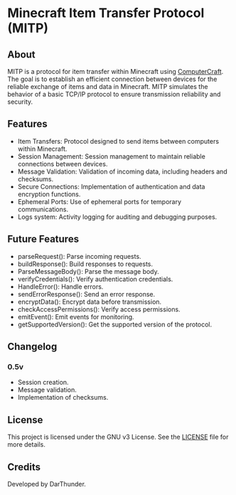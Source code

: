 # Minecraft Item Transfer Protocol (MITP)

## About
MITP is a protocol for item transfer within Minecraft using [ComputerCraft](https://github.com/dan200/ComputerCraft). The goal is to establish an efficient connection between devices for the reliable exchange of items and data in Minecraft. MITP simulates the behavior of a basic TCP/IP protocol to ensure transmission reliability and security.

## Features
- Item Transfers: Protocol designed to send items between computers within Minecraft.
- Session Management: Session management to maintain reliable connections between devices.
- Message Validation: Validation of incoming data, including headers and checksums.
- Secure Connections: Implementation of authentication and data encryption functions.
- Ephemeral Ports: Use of ephemeral ports for temporary communications.
- Logs system: Activity logging for auditing and debugging purposes.

## Future Features
* parseRequest(): Parse incoming requests.
* buildResponse(): Build responses to requests.
* ParseMessageBody(): Parse the message body.
* verifyCredentials(): Verify authentication credentials.
* HandleError(): Handle errors.
* sendErrorResponse(): Send an error response.
* encryptData(): Encrypt data before transmission.
* checkAccessPermissions(): Verify access permissions.
* emitEvent(): Emit events for monitoring.
* getSupportedVersion(): Get the supported version of the protocol.

## Changelog
### 0.5v
- Session creation.
- Message validation.
- Implementation of checksums.

## License
This project is licensed under the GNU v3 License. See the [LICENSE](./LICENSE) file for more details.

## Credits
Developed by DarThunder.
